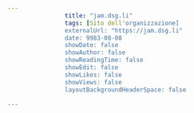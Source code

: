 ---
                title: "jam.dsg.li"
                tags: [Sito dell'organizzazione]
                externalUrl: "https://jam.dsg.li"
                date: 9983-08-08
                showDate: false
                showAuthor: false
                showReadingTime: false
                showEdit: false
                showLikes: false
                showViews: false
                layoutBackgroundHeaderSpace: false
                ---

